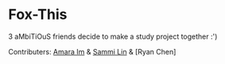 # Fox-This

3 aMbiTiOuS friends decide to make a study project together :')

Contributers: [Amara Im](https://github.com/amaraim22) & [Sammi Lin](https://github.com/sxmmi-lin1) & [Ryan Chen]
